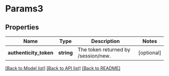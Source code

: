 # Params3

## Properties
Name | Type | Description | Notes
------------ | ------------- | ------------- | -------------
**authenticity_token** | **string** | The token returned by /session/new. | [optional] 

[[Back to Model list]](../README.md#documentation-for-models) [[Back to API list]](../README.md#documentation-for-api-endpoints) [[Back to README]](../README.md)


